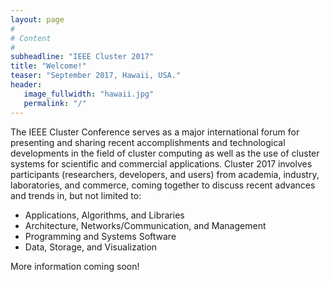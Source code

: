 ```yaml
---
layout: page
#
# Content
#
subheadline: "IEEE Cluster 2017"
title: "Welcome!"
teaser: "September 2017, Hawaii, USA."
header:
   image_fullwidth: "hawaii.jpg"
   permalink: "/"
---
```



The IEEE Cluster Conference serves as a major international forum for
presenting and sharing recent accomplishments and technological developments in
the field of cluster computing as well as the use of cluster systems for
scientific and commercial applications. Cluster 2017 involves participants
(researchers, developers, and users) from academia, industry, laboratories, and
commerce, coming together to discuss recent advances and trends in, but not
limited to:

 - Applications, Algorithms, and Libraries
 - Architecture, Networks/Communication, and Management
 - Programming and Systems Software
 - Data, Storage, and Visualization

More information coming soon!



